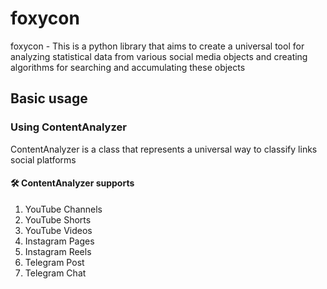 # **foxycon**

foxycon - This is a python library that aims to create a universal tool for analyzing statistical data from various social media objects and creating algorithms for searching and accumulating these objects

## **Basic usage**

### Using ContentAnalyzer 

ContentAnalyzer is a class that represents a universal way to classify links social platforms

#### 🛠️ ContentAnalyzer supports
1. YouTube Channels  
2. YouTube Shorts  
3. YouTube Videos  
4. Instagram Pages  
5. Instagram Reels  
6. Telegram Post 
7. Telegram Chat
